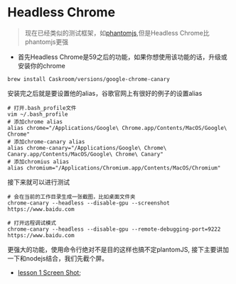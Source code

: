 # Headless Chrome

> 现在已经类似的测试框架，如[phantomjs](http://phantomjs.org/),但是Headless Chrome比phantomjs更强

- 首先Headless Chrome是59之后的功能，如果你想使用该功能的话，升级或安装你的chrome
```
brew install Caskroom/versions/google-chrome-canary  
```

安装完之后就是要设置他的alias，谷歌官网上有很好的例子的设置alias

```
# 打开.bash_profile文件
vim ~/.bash_profile
# 添加chrome alias
alias chrome="/Applications/Google\ Chrome.app/Contents/MacOS/Google\ Chrome"
# 添加chrome-canary alias
alias chrome-canary="/Applications/Google\ Chrome\ Canary.app/Contents/MacOS/Google\ Chrome\ Canary"
# 添加chromius alias
alias chromium="/Applications/Chromium.app/Contents/MacOS/Chromium"
```

接下来就可以进行测试
```
# 会在当前的工作目录生成一张截图，比如桌面文件夹
chrome-canary --headless --disable-gpu --screenshot https://www.baidu.com

# 打开远程调试模式
chrome-canary --headless --disable-gpu --remote-debugging-port=9222 https://www.baidu.com
```

更强大的功能，使用命令行绝对不是目的这样也搞不定plantomJS, 接下主要讲加一下和nodejs结合，我们先截个屏。
- [lesson 1 Screen Shot](./l1_screenshot);
